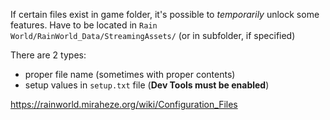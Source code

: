 If certain files exist in game folder, it's possible to *temporarily* unlock some features.
Have to be located in `Rain World/RainWorld_Data/StreamingAssets/` (or in subfolder, if specified)

There are 2 types:
- proper file name (sometimes with proper contents)
- setup values in `setup.txt` file (**Dev Tools must be enabled**)

https://rainworld.miraheze.org/wiki/Configuration_Files